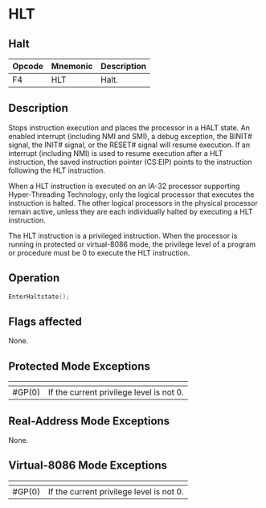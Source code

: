 # HLT
 
## Halt
 
 
|Opcode|Mnemonic|Description|
|-|-|-|
|F4|HLT|Halt.|
 
## Description
 
Stops instruction execution and places the processor in a HALT state. An enabled interrupt (including NMI and SMI), a debug exception, the BINIT# signal, the INIT# signal, or the RESET# signal will resume execution. If an interrupt (including NMI) is used to resume execution after a HLT instruction, the saved instruction pointer (CS:EIP) points to the instruction following the HLT instruction.
 
When a HLT instruction is executed on an IA-32 processor supporting Hyper-Threading Technology, only the logical processor that executes the instruction is halted. The other logical processors in the physical processor remain active, unless they are each individually halted by executing a HLT instruction.
 
The HLT instruction is a privileged instruction. When the processor is running in protected or virtual-8086 mode, the privilege level of a program or procedure must be 0 to execute the HLT instruction.
 
 
## Operation
 
```c
EnterHaltstate();

```
 
 
## Flags affected
 
None.

 
 
## Protected Mode Exceptions
 
|[]()||
|-|-|
|#GP(0)|If the current privilege level is not 0.|
 
## Real-Address Mode Exceptions
 
None.
 
## Virtual-8086 Mode Exceptions
 
|[]()||
|-|-|
|#GP(0)|If the current privilege level is not 0.|
